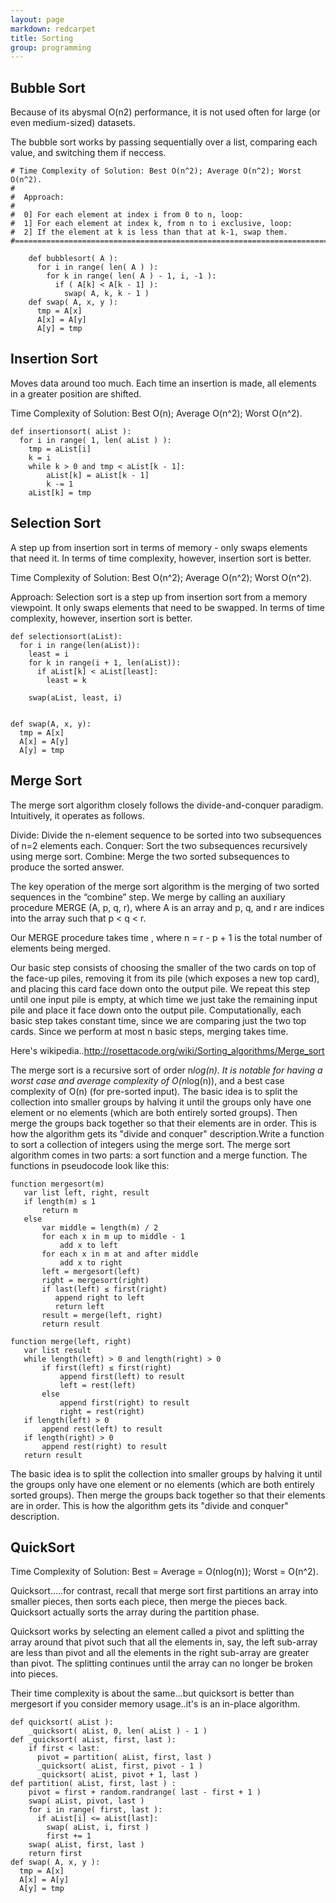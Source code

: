 ```yaml
---
layout: page
markdown: redcarpet
title: Sorting
group: programming
---
```


## Bubble Sort

Because of its abysmal O(n2) performance, it is not used often for large (or even medium-sized) datasets.

The bubble sort works by passing sequentially over a list, comparing each value, and switching them if neccess.

    # Time Complexity of Solution: Best O(n^2); Average O(n^2); Worst O(n^2).
    #
    #  Approach:
    #
    #  0] For each element at index i from 0 to n, loop:
    #  1] For each element at index k, from n to i exclusive, loop:
    #  2] If the element at k is less than that at k-1, swap them.
    #=======================================================================

        def bubblesort( A ):
          for i in range( len( A ) ):
            for k in range( len( A ) - 1, i, -1 ):
              if ( A[k] < A[k - 1] ):
                swap( A, k, k - 1 )
        def swap( A, x, y ):
          tmp = A[x]
          A[x] = A[y]
          A[y] = tmp


## Insertion Sort

Moves data around too much. Each time an insertion is made, all elements in a greater position are shifted.

Time Complexity of Solution: Best O(n); Average O(n^2); Worst O(n^2).

    def insertionsort( aList ):
      for i in range( 1, len( aList ) ):
        tmp = aList[i]
        k = i
        while k > 0 and tmp < aList[k - 1]:
            aList[k] = aList[k - 1]
            k -= 1
        aList[k] = tmp



## Selection Sort

A step up from insertion sort in terms of memory - only swaps elements that need it. 
In terms of time complexity, however, insertion sort is better.

Time Complexity of Solution: Best O(n^2); Average O(n^2); Worst O(n^2).

Approach:
Selection sort is a step up from insertion sort from a memory viewpoint.  It only swaps elements that need to be swapped. In terms of time complexity, however, insertion sort is better.


    def selectionsort(aList):
      for i in range(len(aList)):
        least = i
        for k in range(i + 1, len(aList)):
          if aList[k] < aList[least]:
            least = k

        swap(aList, least, i)


    def swap(A, x, y):
      tmp = A[x]
      A[x] = A[y]
      A[y] = tmp



## Merge Sort
The merge sort algorithm closely follows the divide-and-conquer paradigm. 
Intuitively, it operates as follows.

Divide: Divide the n-element sequence to be sorted into two subsequences of n=2 elements each.
Conquer: Sort the two subsequences recursively using merge sort.
Combine: Merge the two sorted subsequences to produce the sorted answer.

The key operation of the merge sort algorithm is the merging of two sorted
sequences in the “combine” step. We merge by calling an auxiliary procedure
MERGE (A, p, q, r), where A is an array and p, q, and r are indices into the array
such that p < q < r.

Our MERGE procedure takes time , where n = r - p + 1 is the total
number of elements being merged.

Our basic step consists of choosing the smaller of the two cards on top of the face-up piles, removing it
from its pile (which exposes a new top card), and placing this card face down onto
the output pile. We repeat this step until one input pile is empty, at which time
we just take the remaining input pile and place it face down onto the output pile.
Computationally, each basic step takes constant time, since we are comparing just
the two top cards. Since we perform at most n basic steps, merging takes  time.

Here's wikipedia..http://rosettacode.org/wiki/Sorting_algorithms/Merge_sort

The merge sort is a recursive sort of order n*log(n). It is notable for having a worst case and average complexity of O(n*log(n)), and a best case complexity of O(n) (for pre-sorted input). The basic idea is to split the collection into smaller groups by halving it until the groups only have one element or no elements (which are both entirely sorted groups). Then merge the groups back together so that their elements are in order. This is how the algorithm gets its "divide and conquer" description.Write a function to sort a collection of integers using the merge sort. The merge sort algorithm comes in two parts: a sort function and a merge function. The functions in pseudocode look like this:

    function mergesort(m)
       var list left, right, result
       if length(m) ≤ 1
           return m
       else
           var middle = length(m) / 2
           for each x in m up to middle - 1
               add x to left
           for each x in m at and after middle
               add x to right
           left = mergesort(left)
           right = mergesort(right)
           if last(left) ≤ first(right) 
              append right to left
              return left
           result = merge(left, right)
           return result

    function merge(left, right)
       var list result
       while length(left) > 0 and length(right) > 0
           if first(left) ≤ first(right)
               append first(left) to result
               left = rest(left)
           else
               append first(right) to result
               right = rest(right)
       if length(left) > 0 
           append rest(left) to result
       if length(right) > 0 
           append rest(right) to result
       return result


The basic idea is to split the collection into smaller groups by halving it until the groups only have one element or no elements (which are both entirely sorted groups). Then merge the groups back together so that their elements are in order. This is how the algorithm gets its "divide and conquer" description.



## QuickSort

Time Complexity of Solution: Best = Average = O(nlog(n)); Worst = O(n^2).

Quicksort.....for contrast, recall that merge sort
first partitions an array into smaller pieces, then sorts each piece,
then merge the pieces back. Quicksort actually sorts the array
during the partition phase.

Quicksort works by selecting an element called a pivot and splitting
the array around that pivot such that all the elements in, say, the
left sub-array are less than pivot and all the elements in the right
sub-array are greater than pivot. The splitting continues until the
array can no longer be broken into pieces. 

Their time complexity is about the same...but quicksort is better than 
mergesort if you consider memory usage..it's is an in-place algorithm.


    def quicksort( aList ):
        _quicksort( aList, 0, len( aList ) - 1 )
    def _quicksort( aList, first, last ):
        if first < last:
          pivot = partition( aList, first, last )
          _quicksort( aList, first, pivot - 1 )
          _quicksort( aList, pivot + 1, last )
    def partition( aList, first, last ) :
        pivot = first + random.randrange( last - first + 1 )
        swap( aList, pivot, last )
        for i in range( first, last ):
          if aList[i] <= aList[last]:
            swap( aList, i, first )
            first += 1
        swap( aList, first, last )
        return first
    def swap( A, x, y ):
      tmp = A[x]
      A[x] = A[y]
      A[y] = tmp





